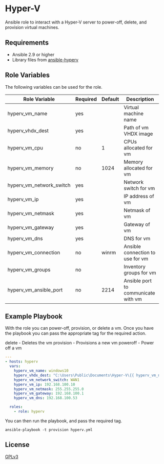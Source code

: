 Hyper-V
=========

Ansible role to interact with a Hyper-V server to power-off, delete, and
provision virtual machines.

Requirements
------------

- Ansible 2.9 or higher
- Library files from [ansible-hyperv](https://github.com/tsailiming/ansible-hyperv)

Role Variables
--------------

The following variables can be used for the role.

Role Variable | Required | Default | Description
------------- | -------- | ------- | ----------
hyperv_vm_name | yes | | Virtual machine name |
hyperv_vhdx_dest | yes | | Path of vm VHDX image |
hyperv_vm_cpu | no | 1 | CPUs allocated for vm |
hyperv_vm_memory | no | 1024 | Memory allocated for vm |
hyperv_vm_network_switch | yes | | Network switch for vm |
hyperv_vm_ip | yes | | IP address of vm |
hyperv_vm_netmask | yes | | Netmask of vm |
hyperv_vm_gateway | yes | | Gateway of vm |
hyperv_vm_dns | yes | | DNS for vm |
hyperv_vm_connection | no | winrm | Ansible connection to use for vm |
hyperv_vm_groups | no | | Inventory groups for vm |
hyperv_vm_ansible_port | no | 2214 | Ansible port to communicate with vm |

Example Playbook
----------------

With the role you can power-off, provision, or delete a vm. Once you have the playbook
you can pass the appropriate tag for the required action.

delete - Deletes the vm
provision - Provisions a new vm
poweroff - Power off a vm

```yml
---
- hosts: hyperv
  vars:
    hyperv_vm_name: windows10
    hyperv_vhdx_dest: "C:\Users\Public\Documents\Hyper-V\{{ hyperv_vm_name }}.vhdx"
    hyperv_vm_network_switch: WAN1
    hyperv_vm_ip: 192.168.100.10
    hyperv_vm_netmask: 255.255.255.0
    hyperv_vm_gateway: 192.168.100.1
    hyperv_vm_dns: 192.168.100.53

  roles:
    - role: hyperv
```

You can then run the playbook, and pass the required tag.

```console
ansible-playbook -t provision hyperv.yml
```

License
-------

[GPLv3](LICENSE)
